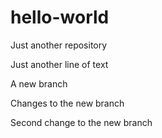 # hello-world
Just another repository

Just another line of text

A new branch

Changes to the new branch

Second change to the new branch
